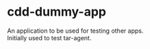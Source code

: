 # cdd-dummy-app

An application to be used for testing other apps.  
Initially used to test tar-agent. 

